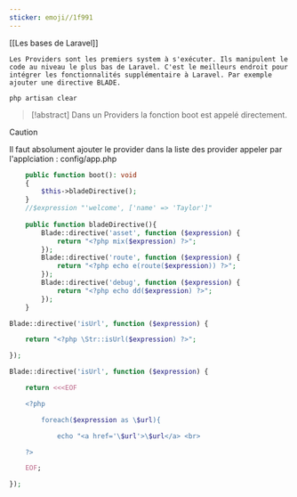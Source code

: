 ```yaml
---
sticker: emoji//1f991
---
```


[[Les bases de Laravel]]
	
	Les Providers sont les premiers system à s'exécuter. Ils manipulent le code au niveau le plus bas de Laravel. C'est le meilleurs endroit pour intégrer les fonctionnalités supplémentaire à Laravel. Par exemple ajouter une directive BLADE. 

	php artisan clear 

> [!abstract]
> Dans un Providers la fonction boot est appelé directement. 

> [!caution]
> Il faut absolument ajouter le provider dans la liste des provider appeler par l'applciation : config/app.php


```php
    public function boot(): void
    {
        $this->bladeDirective();
    }
    //$expression "'welcome', ['name' => 'Taylor']"
    
    public function bladeDirective(){
        Blade::directive('asset', function ($expression) {
            return "<?php mix($expression) ?>";
        });
        Blade::directive('route', function ($expression) {
            return "<?php echo e(route($expression)) ?>";
        });
        Blade::directive('debug', function ($expression) {
            return "<?php echo dd($expression) ?>";
        });
    }
```


```php
Blade::directive('isUrl', function ($expression) {

	return "<?php \Str::isUrl($expression) ?>";

});
```


```php
Blade::directive('isUrl', function ($expression) {

	return <<<EOF

	<?php

		foreach($expression as \$url){

			echo "<a href='\$url'>\$url</a> <br>

	?>

	EOF;

});

```



